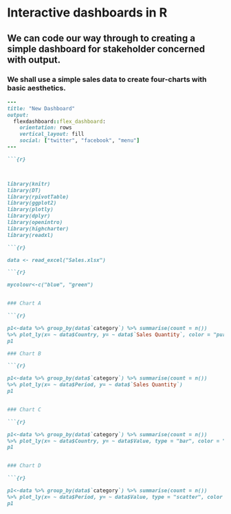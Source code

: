 # Interactive dashboards in R
## We can code our way through to creating a simple dashboard for stakeholder concerned with output.
### We shall use a simple sales data to create four-charts with basic aesthetics.
```ruby
---
title: "New Dashboard"
output: 
  flexdashboard::flex_dashboard:
    orientation: rows
    vertical_layout: fill
    social: ["twitter", "facebook", "menu"]
---

```{r}



library(knitr)
library(DT)
library(rpivotTable)
library(ggplot2)
library(plotly)
library(dplyr)
library(openintro)
library(highcharter)
library(readxl)

```

```ruby
```{r}

data <- read_excel("Sales.xlsx")

```
``` ruby
```{r}

mycolour<-c("blue", "green")

```
```ruby

### Chart A

```{r}

p1<-data %>% group_by(data$`category`) %>% summarise(count = n())
%>% plot_ly(x= ~ data$Country, y= ~ data$`Sales Quantity`, color = "purple")
p1
```

```ruby
### Chart B

```{r}

p1<-data %>% group_by(data$`category`) %>% summarise(count = n())
%>% plot_ly(x= ~ data$Period, y= ~ data$`Sales Quantity`)
p1
```
```ruby

### Chart C

```{r}

p1<-data %>% group_by(data$`category`) %>% summarise(count = n())
%>% plot_ly(x= ~ data$Country, y= ~ data$Value, type = "bar", color = "blue")
p1
```

```ruby

### Chart D

```{r}

p1<-data %>% group_by(data$`category`) %>% summarise(count = n()) 
%>% plot_ly(x= ~ data$Period, y= ~ data$Value, type = "scatter", color = "green")
p1

```

